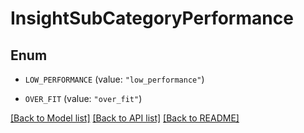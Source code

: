 # InsightSubCategoryPerformance

## Enum


* `LOW_PERFORMANCE` (value: `"low_performance"`)

* `OVER_FIT` (value: `"over_fit"`)


[[Back to Model list]](../README.md#documentation-for-models) [[Back to API list]](../README.md#documentation-for-api-endpoints) [[Back to README]](../README.md)


